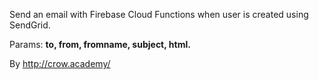 <p>Send an email with Firebase Cloud Functions when user is created using SendGrid.</p>
<p>Params: <strong>to, from, fromname, subject, html.</strong></p>
<p>By&nbsp;<a href="http://crow.academy/">http://crow.academy/</a></p>
